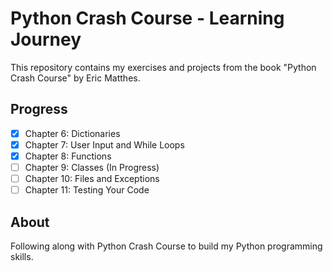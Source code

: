 # Python Crash Course - Learning Journey

This repository contains my exercises and projects from the book "Python Crash Course" by Eric Matthes.

## Progress
- [x] Chapter 6: Dictionaries
- [x] Chapter 7: User Input and While Loops  
- [x] Chapter 8: Functions
- [ ] Chapter 9: Classes (In Progress)
- [ ] Chapter 10: Files and Exceptions
- [ ] Chapter 11: Testing Your Code

## About
Following along with Python Crash Course to build my Python programming skills.